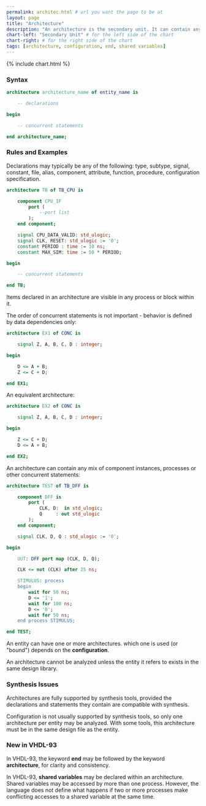 ```yaml
---
permalink: architec.html # url you want the page to be at
layout: page
title: "Architecture"
description: "An architecture is the secondary unit. It can contain any mix of component instances, processes or other concurrent statements"
chart-left: "Secondary Unit" # for the left side of the chart
chart-right: # for the right side of the chart
tags: [architecture, configuration, end, shared variables]
---
```


{% include chart.html %}

<h3 class="text-hr"><span>Syntax</span></h3>


```vhdl
architecture architecture_name of entity_name is

    -- declarations

begin

    -- concurrent statements

end architecture_name;
```

<h3 class="text-hr"><span>Rules and Examples</span></h3>

Declarations may typically be any of the following: type, subtype, signal, constant, file, alias, component, attribute, function, procedure, configuration specification.
```vhdl
architecture TB of TB_CPU is

    component CPU_IF
        port (
            --port list
        );
    end component;

    signal CPU_DATA_VALID: std_ulogic;
    signal CLK, RESET: std_ulogic := '0';
    constant PERIOD : time := 10 ns;
    constant MAX_SIM: time := 50 * PERIOD;

begin

    -- concurrent statements

end TB;
```

Items declared in an architecture are visible in any process or block within it.

The order of concurrent statements is not important - behavior is defined by data dependencies only:
```vhdl
architecture EX1 of CONC is

    signal Z, A, B, C, D : integer;

begin

    D <= A + B;
    Z <= C + D;

end EX1;
```

An equivalent architecture:
```vhdl
architecture EX2 of CONC is

    signal Z, A, B, C, D : integer;

begin

    Z <= C + D;
    D <= A + B;

end EX2;
```

An architecture can contain any mix of component instances, processes or other concurrent statements:
```vhdl
architecture TEST of TB_DFF is

    component DFF is
        port (
            CLK, D:  in std_ulogic;
            Q     : out std_ulogic
        );
    end component;

    signal CLK, D, Q : std_ulogic := '0';

begin

    UUT: DFF port map (CLK, D, Q);

    CLK <= not (CLK) after 25 ns;

    STIMULUS: process
    begin
        wait for 50 ns;
        D <= '1';
        wait for 100 ns;
        D <= '0';
        wait for 50 ns;
    end process STIMULUS;

end TEST;
```

An entity can have one or more architectures. which one is used (or "bound") depends on the __configuration__.

An architecture cannot be analyzed unless the entity it refers to exists in the same design library.

<h3 class="text-hr"><span>Synthesis Issues</span></h3>

Architectures are fully supported by synthesis tools, provided the declarations and statements they contain are compatible with synthesis.

Configuration is not usually supported by synthesis tools, so only one architecture per entity may be analyzed. With some tools, this architecture must be in the same design file as the entity.

<h3 class="text-hr"><span>New in VHDL-93</span></h3>

In VHDL-93, the keyword __end__ may be followed by the keyword __architecture__, for clarity and consistency.

In VHDL-93, __shared variables__ may be declared within an architecture. Shared variables may be accessed by more than one process. However, the language does not define what happens if two or more processes make conflicting accesses to a shared variable at the same time.
